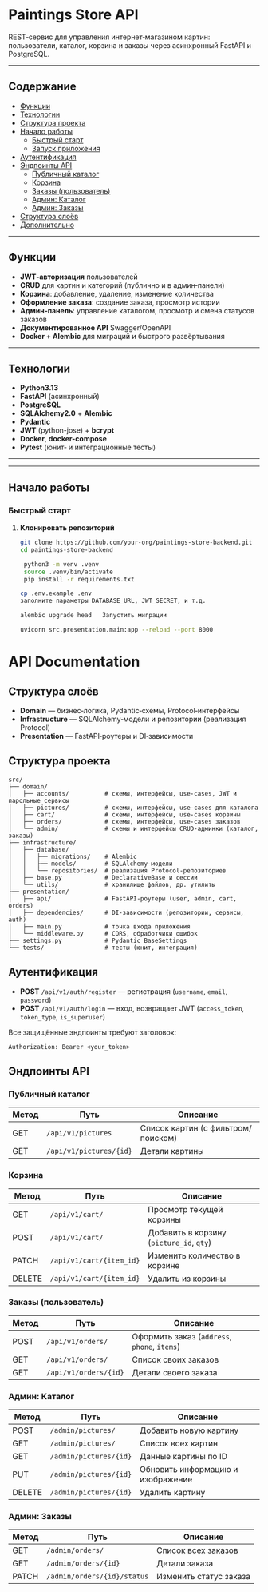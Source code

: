 # Paintings Store API

REST‑сервис для управления интернет‑магазином картин: пользователи, каталог, корзина и заказы через асинхронный FastAPI и PostgreSQL.

---

## Содержание

- [Функции](#функции)  
- [Технологии](#технологии)  
- [Структура проекта](#структура-проекта)  
- [Начало работы](#начало-работы)  
  - [Быстрый старт](#быстрый-старт)  
  - [Запуск приложения](#запуск-приложения)  
- [Аутентификация](#аутентификация)  
- [Эндпоинты API](#эндпоинты-api)  
  - [Публичный каталог](#публичный-каталог)  
  - [Корзина](#корзина)  
  - [Заказы (пользователь)](#заказы-пользователь)  
  - [Админ: Каталог](#админ-каталог)  
  - [Админ: Заказы](#админ-заказы)  
- [Структура слоёв](#структура-слоёв)  
- [Дополнительно](#дополнительно)  

---

## Функции

- **JWT‑авторизация** пользователей  
- **CRUD** для картин и категорий (публично и в админ‑панели)  
- **Корзина**: добавление, удаление, изменение количества  
- **Оформление заказа**: создание заказа, просмотр истории  
- **Админ‑панель**: управление каталогом, просмотр и смена статусов заказов  
- **Документированное API** Swagger/OpenAPI  
- **Docker + Alembic** для миграций и быстрого развёртывания  

---

## Технологии

- **Python3.13**  
- **FastAPI** (асинхронный)  
- **PostgreSQL**  
- **SQLAlchemy2.0** + **Alembic**  
- **Pydantic**  
- **JWT** (python-jose) + **bcrypt**  
- **Docker**, **docker-compose**  
- **Pytest** (юнит‑ и интеграционные тесты)  

---


---

## Начало работы

### Быстрый старт

1. **Клонировать репозиторий**  
   ```bash
   git clone https://github.com/your-org/paintings-store-backend.git
   cd paintings-store-backend
   
    python3 -m venv .venv
    source .venv/bin/activate
    pip install -r requirements.txt
   
   cp .env.example .env
   заполните параметры DATABASE_URL, JWT_SECRET, и т.д.
   
   alembic upgrade head   Запустить миграции
   
   uvicorn src.presentation.main:app --reload --port 8000
   ```
   
# API Documentation




## Структура слоёв

* **Domain** — бизнес‑логика, Pydantic‑схемы, Protocol‑интерфейсы
* **Infrastructure** — SQLAlchemy‑модели и репозитории (реализация Protocol)
* **Presentation** — FastAPI‑роутеры и DI‑зависимости



## Структура проекта

```
src/
├── domain/
│   ├── accounts/          # схемы, интерфейсы, use‑cases, JWT и парольные сервисы
│   ├── pictures/          # схемы, интерфейсы, use‑cases для каталога
│   ├── cart/              # схемы, интерфейсы, use‑cases корзины
│   ├── orders/            # схемы, интерфейсы, use‑cases заказов
│   └── admin/             # схемы и интерфейсы CRUD‑админки (каталог, заказы)
├── infrastructure/
│   ├── database/
│   │   ├── migrations/    # Alembic
│   │   ├── models/        # SQLAlchemy‑модели
│   │   └── repositories/  # реализация Protocol‑репозиториев
│   ├── base.py            # DeclarativeBase и сессии
│   └── utils/             # хранилище файлов, др. утилиты
├── presentation/
│   ├── api/               # FastAPI‑роутеры (user, admin, cart, orders)
│   ├── dependencies/      # DI‑зависимости (репозитории, сервисы, auth)
│   ├── main.py            # точка входа приложения
│   └── middleware.py      # CORS, обработчики ошибок
├── settings.py            # Pydantic BaseSettings
└── tests/                 # тесты (юнит, интеграция)
```

## Аутентификация

* **POST** `/api/v1/auth/register` — регистрация (`username`, `email`, `password`)
* **POST** `/api/v1/auth/login` — вход, возвращает JWT (`access_token`, `token_type`, `is_superuser`)

Все защищённые эндпоинты требуют заголовок:

```
Authorization: Bearer <your_token>
```

## Эндпоинты API

### Публичный каталог

| Метод | Путь | Описание |
|-------|------|----------|
| GET | `/api/v1/pictures` | Список картин (с фильтром/поиском) |
| GET | `/api/v1/pictures/{id}` | Детали картины |

### Корзина

| Метод | Путь | Описание |
|-------|------|----------|
| GET | `/api/v1/cart/` | Просмотр текущей корзины |
| POST | `/api/v1/cart/` | Добавить в корзину (`picture_id`, `qty`) |
| PATCH | `/api/v1/cart/{item_id}` | Изменить количество в корзине |
| DELETE | `/api/v1/cart/{item_id}` | Удалить из корзины |

### Заказы (пользователь)

| Метод | Путь | Описание |
|-------|------|----------|
| POST | `/api/v1/orders/` | Оформить заказ (`address`, `phone`, `items`) |
| GET | `/api/v1/orders/` | Список своих заказов |
| GET | `/api/v1/orders/{id}` | Детали своего заказа |

### Админ: Каталог

| Метод | Путь | Описание |
|-------|------|----------|
| POST | `/admin/pictures/` | Добавить новую картину |
| GET | `/admin/pictures/` | Список всех картин |
| GET | `/admin/pictures/{id}` | Данные картины по ID |
| PUT | `/admin/pictures/{id}` | Обновить информацию и изображение |
| DELETE | `/admin/pictures/{id}` | Удалить картину |

### Админ: Заказы

| Метод | Путь | Описание |
|-------|------|----------|
| GET | `/admin/orders/` | Список всех заказов |
| GET | `/admin/orders/{id}` | Детали заказа |
| PATCH | `/admin/orders/{id}/status` | Изменить статус заказа |

